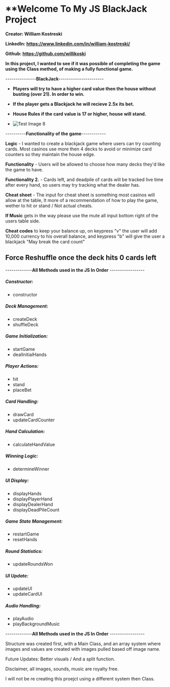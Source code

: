 # **Welcome To My JS BlackJack Project

**Creator: William Kostreski**

**LinkedIn: https://www.linkedin.com/in/william-kostreski/**

**Github: https://github.com/willikoski**

**In this project, I wanted to see if it was possible of completing the game using the Class method, of making a fully functional game.**


---------------**BlackJack**----------------------
- **Players will try to have a higher card value then the house without busting (over 21). In order to win.**

- **If the player gets a Blackjack he will recieve 2.5x its bet.**

- **House Rules if the card value is 17 or higher, house will stand.**

- ![Test Image 8](https://raw.githubusercontent.com/tograh/testrepository/master/3DTest.png)

----------**Functionality of the game**------------

**Logic** - I wanted to create a blackjack game where users can try counting cards. Most casinos use more then 4 decks to avoid or minimize card counters so they maintain the house edge.     


**Functionality** - Users will be allowed to choose how many decks they'd like the game to have.                                                                                               

**Functionality 2.** - Cards left, and deadpile of cards will be tracked live time after every hand, so users may try tracking what the dealer has.                                            

**Cheat sheet** - The input for cheat sheet is something most casinos will allow at the table, It more of a recommendation of how to play the game, wether to hit or stand / Not actual cheats.

**If Music** gets in the way please use the mute all input bottom right of the users table side.                                                                                               

**Cheat codes** to keep your balance up, on keypress "v" the user will add 10,000 currency to his overall balance, and keypress "b" will give the user a blackjack "May break the card count"  

Force Reshuffle once the deck hits 0 cards left                                                                                                                                            
--------------------------------

-------------**All Methods used in the JS In Order** -----------------

##### **Constructor:**
- constructor
##### **Deck Management:**
- createDeck
- shuffleDeck
##### **Game Initialization:**
- startGame
- dealInitialHands
##### **Player Actions:**
- hit
- stand
- placeBet 
##### **Card Handling:**
- drawCard
- updateCardCounter
##### **Hand Calculation:**
- calculateHandValue
##### **Winning Logic:**
- determineWinner
##### **UI Display:**
- displayHands
- displayPlayerHand
- displayDealerHand
- displayDeadPileCount
##### **Game State Management:**
- restartGame
- resetHands
##### **Round Statistics:**
- updateRoundsWon
##### **UI Update:**
- updateUI
- updateCardUI
##### **Audio Handling:**
- playAudio
- playBackgroundMusic

-------------**All Methods used in the JS In Order** -----------------

Structure was created first, with a Main Class, and an array system where images and values are created with images pulled based off image name.

Future Updates: Better visuals / And a split function. 

Disclaimer, all images, sounds, music are royalty free.

I will not be re creating this proejct using a different system then Class.
